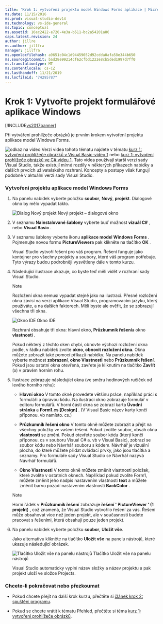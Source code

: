 ```yaml
---
title: 'Krok 1: vytvoření projektu model Windows Forms aplikace | Microsoft Docs'
ms.date: 11/15/2016
ms.prod: visual-studio-dev14
ms.technology: vs-ide-general
ms.topic: conceptual
ms.assetid: 16ac2422-e720-4e3a-b511-bc2a54201a86
caps.latest.revision: 24
author: jillre
ms.author: jillfra
manager: jillfra
ms.openlocfilehash: a9651c04c1d94459052d92cdda0afa58e344b650
ms.sourcegitcommit: bad28e99214cf62cfbd1222e8cb5ded1997d7ff0
ms.translationtype: MT
ms.contentlocale: cs-CZ
ms.lasthandoff: 11/21/2019
ms.locfileid: "74295787"
---
```

# <a name="step-1-create-a-windows-forms-application-project"></a>Krok 1: Vytvořte projekt formulářové aplikace Windows
[!INCLUDE[vs2017banner](../includes/vs2017banner.md)]

Při vytváření prohlížeče obrázků je prvním krokem vytvoření projektu aplikace model Windows Forms.

 ![odkaz na video](../data-tools/media/playvideo.gif "PlayVideo") Verzi videa tohoto tématu najdete v tématu [kurz 1: vytvoření prohlížeče obrázků v Visual Basic-video 1](https://go.microsoft.com/fwlink/?LinkId=205209) nebo [kurz 1: vytvoření prohlížeče obrázků ve C# videu 1](https://go.microsoft.com/fwlink/?LinkId=205199). Tato videa používají starší verzi sady Visual Studio, takže existují mírné rozdíly v některých příkazech nabídky a dalších prvcích uživatelského rozhraní. Koncepty a postupy však fungují podobně v aktuální verzi sady Visual Studio.

### <a name="to-create-a-windows-forms-application-project"></a>Vytvoření projektu aplikace model Windows Forms

1. Na panelu nabídek vyberte položku **soubor**, **Nový**, **projekt**. Dialogové okno by mělo vypadat takto.

     ![Dialog Nový projekt](../ide/media/newprojectdialogcallouts.png "NewProjectDialogCallouts") Nový projekt – dialogové okno

2. V seznamu **Nainstalované šablony** vyberte buď možnost **vizuál C#**  , nebo **Visual Basic** .

3. V seznamu šablony vyberte ikonu **aplikace model Windows Forms** . Pojmenujte novou formu **PictureViewer**a pak klikněte na tlačítko **OK** .

     Visual Studio vytvoří řešení pro váš program. Řešení funguje jako kontejner pro všechny projekty a soubory, které váš program potřebuje. Tyto výrazy budou podrobněji vysvětleny dále v tomto kurzu.

4. Následující ilustrace ukazuje, co byste teď měli vidět v rozhraní sady Visual Studio.

    > [!NOTE]
    > Rozložení okna nemusí vypadat stejně jako na ilustraci. Přesné rozložení okna závisí na verzi aplikace Visual Studio, programovacím jazyku, který používáte, a na dalších faktorech. Měli byste ale ověřit, že se zobrazují všechna tři okna.

     ![Okno IDE](../ide/media/express-ideoverview-visio.png "Express_IDEOverview_Visio") Okno IDE

     Rozhraní obsahuje tři okna: hlavní okno, **Průzkumník řešení**a okno **vlastnosti** .

     Pokud některý z těchto oken chybí, obnovte výchozí rozložení okna podle, v řádku nabídek zvolte **okno**, **obnovit rozložení okna**. Okna můžete zobrazit také pomocí příkazů nabídky. Na panelu nabídek vyberte možnost **zobrazení**, **okno Vlastnosti** nebo **Průzkumník řešení**. Pokud jsou ostatní okna otevřená, zavřete je kliknutím na tlačítko **Zavřít** (x) v pravém horním rohu.

5. Ilustrace zobrazuje následující okna (ve směru hodinových ručiček od levého horního rohu):

    - **Hlavní okno** V tomto okně provedete většinu práce, například práci s formuláři a úpravou kódu. Na ilustraci okno zobrazuje formulář v editoru formulářů. V horní části okna se zobrazí karta **Úvodní stránka** a **Form1.cs [Design]** . (V Visual Basic název karty končí příponou. vb namísto. cs.)

    - **Průzkumník řešení okno** V tomto okně můžete zobrazit a přejít na všechny položky ve vašem řešení. Pokud zvolíte soubor, obsah okna **vlastnosti** se změní. Pokud otevřete soubor kódu (který končí příponou. cs v souboru Visual C# a. vb v Visual Basic), zobrazí se soubor kódu nebo Návrhář souboru s kódem. Návrhář je vizuální plocha, do které můžete přidat ovládací prvky, jako jsou tlačítka a seznamy. Pro formuláře sady Visual Studio se Návrhář nazývá Návrhář formulářů.

    - **Okno Vlastnosti** V tomto okně můžete změnit vlastnosti položek, které zvolíte v ostatních oknech. Například pokud zvolíte Form1, můžete změnit jeho nadpis nastavením vlastnosti **text** a můžete změnit barvu pozadí nastavením vlastnosti **BackColor** .

    > [!NOTE]
    > Horní řádek v **Průzkumník řešení** zobrazuje **řešení ' PictureViewer ' (1 projekt)** , což znamená, že Visual Studio vytvořilo řešení za vás. Řešení může obsahovat více než jeden projekt, ale v současnosti budete pracovat s řešeními, která obsahují pouze jeden projekt.

6. Na panelu nabídek vyberte položku **soubor**, **Uložit vše**.

     Jako alternativu klikněte na tlačítko **Uložit vše** na panelu nástrojů, které ukazuje následující obrázek.

     ![Tlačítko Uložit vše na panelu nástrojů](../ide/media/express-iconsaveall.png "Express_IconSaveAll") Tlačítko Uložit vše na panelu nástrojů

     Visual Studio automaticky vyplní název složky a název projektu a pak projekt uloží ve složce Projects.

### <a name="to-continue-or-review"></a>Chcete-li pokračovat nebo přezkoumat

- Pokud chcete přejít na další krok kurzu, přečtěte si [článek krok 2: spuštění programu](../ide/step-2-run-your-program.md).

- Pokud se chcete vrátit k tématu Přehled, přečtěte si téma [kurz 1: vytvoření prohlížeče obrázků](../ide/tutorial-1-create-a-picture-viewer.md).
